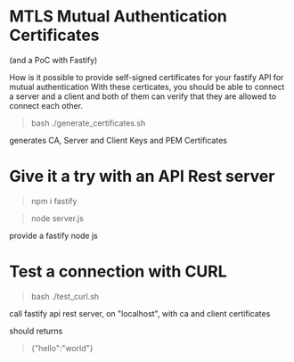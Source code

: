 # MTLS Mutual Authentication Certificates 
(and a PoC with Fastify)

How is it possible to provide self-signed certificates for your fastify API for mutual authentication
With these certicates, you should be able to connect a server and a client and both of them
can verify that they are allowed to connect each other.


> bash ./generate_certificates.sh


generates CA, Server and Client Keys and PEM Certificates


# Give it a try with an API Rest server

> npm i fastify

> node server.js

provide a fastify node js 


# Test a connection with CURL 

> bash ./test_curl.sh

call fastify api rest server, on "localhost", with ca and client certificates 

should returns

> {"hello":"world"}
